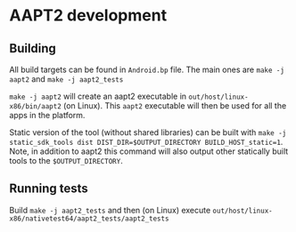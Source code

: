 # AAPT2 development

## Building
All build targets can be found in `Android.bp` file. The main ones are `make -j aapt2` and `make -j aapt2_tests`

`make -j aapt2` will create an aapt2 executable in `out/host/linux-x86/bin/aapt2` (on Linux). This `aapt2` executable will then be used for all the apps in the platform.

Static version of the tool (without shared libraries) can be built with `make -j static_sdk_tools dist DIST_DIR=$OUTPUT_DIRECTORY BUILD_HOST_static=1`. Note, in addition to aapt2 this command will also output other statically built tools to the `$OUTPUT_DIRECTORY`.

## Running tests
Build `make -j aapt2_tests` and then (on Linux) execute `out/host/linux-x86/nativetest64/aapt2_tests/aapt2_tests`